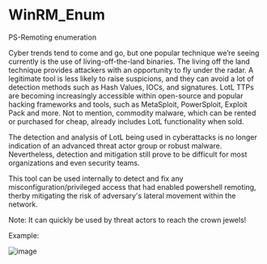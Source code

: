 # WinRM_Enum
PS-Remoting enumeration

Cyber trends tend to come and go, but one popular technique we’re seeing currently is the use of living-off-the-land binaries. The living off the land technique provides attackers with an opportunity to fly under the radar. A legitimate tool is less likely to raise suspicions, and they can avoid a lot of detection methods such as Hash Values, IOCs, and signatures. LotL TTPs are becoming increasingly accessible within open-source and popular hacking frameworks and tools, such as MetaSploit, PowerSploit, Exploit Pack and more. Not to mention, commodity malware, which can be rented or purchased for cheap, already includes LotL functionality when sold.

The detection and analysis of LotL being used in cyberattacks is no longer indication of an advanced threat actor group or robust malware. Nevertheless, detection and mitigation still prove to be difficult for most organizations and even security teams.

This tool can be used internally to detect and fix any misconfiguration/privileged access that had enabled powershell remoting, therby mitigating the risk of adversary's lateral movement within the network.

Note: It can quickly be used by threat actors to reach the crown jewels!

Example:

![image](https://user-images.githubusercontent.com/66154794/202881261-ff21a874-52d9-4e5c-aa1e-7d9a68f14e9a.png)

